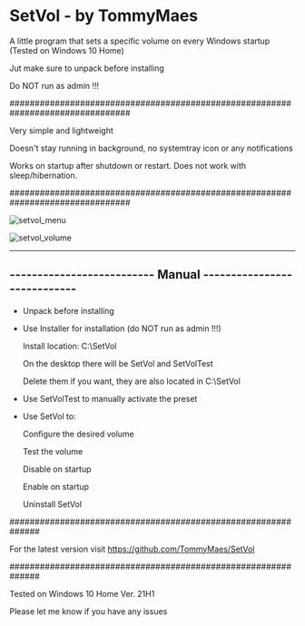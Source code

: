 # SetVol - by TommyMaes
A little program that sets a specific volume on every Windows startup (Tested on Windows 10 Home)

Jut make sure to unpack before installing

Do NOT run as admin !!!

################################################################################

Very simple and lightweight

Doesn't stay running in background, no systemtray icon or any notifications

Works on startup after shutdown or restart. Does not work with sleep/hibernation.

################################################################################

![setvol_menu](https://user-images.githubusercontent.com/85175227/125133592-59592580-e106-11eb-88c1-e1e8a140d9c5.JPG)


![setvol_volume](https://user-images.githubusercontent.com/85175227/125133600-5b22e900-e106-11eb-83b9-5d282f0c68e0.JPG)


  --------------------------------------------------------------
  -------------------------- Manual ----------------------------
  --------------------------------------------------------------


  - Unpack before installing

  - Use Installer for installation (do NOT run as admin !!!)
  
    Install location: C:\SetVol
  
    On the desktop there will be SetVol and SetVolTest
  
    Delete them if you want, they are also located in C:\SetVol
  
  - Use SetVolTest to manually activate the preset 
  
  - Use SetVol to:
 
    Configure the desired volume
  
    Test the volume
 
    Disable on startup
 
    Enable on startup

    Uninstall SetVol  
  
  ##############################################################

 For the latest version visit https://github.com/TommyMaes/SetVol

  ##############################################################

Tested on Windows 10 Home Ver. 21H1

Please let me know if you have any issues

